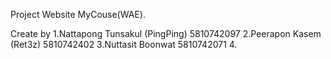Project Website MyCouse(WAE).



Create by 
1.Nattapong Tunsakul (PingPing) 5810742097
2.Peerapon Kasem (Ret3z) 5810742402
3.Nuttasit  Boonwat 5810742071
4.
